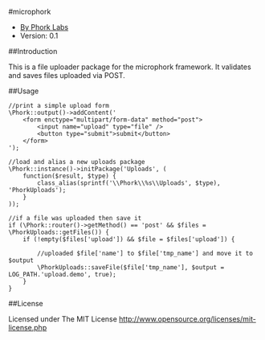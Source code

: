 #microphork

* [By Phork Labs](http://phorklabs.com/)
* Version: 0.1


##Introduction

This is a file uploader package for the microphork framework. It validates and saves files uploaded via POST.


##Usage

```
//print a simple upload form
\Phork::output()->addContent('
    <form enctype="multipart/form-data" method="post">
        <input name="upload" type="file" />
        <button type="submit">submit</button>
    </form>
');

//load and alias a new uploads package
\Phork::instance()->initPackage('Uploads', (
    function($result, $type) {
        class_alias(sprintf('\\Phork\\%s\\Uploads', $type), 'PhorkUploads');
    }
));

//if a file was uploaded then save it
if (\Phork::router()->getMethod() == 'post' && $files = \PhorkUploads::getFiles()) {
    if (!empty($files['upload']) && $file = $files['upload']) {
    
        //uploaded $file['name'] to $file['tmp_name'] and move it to $output
        \PhorkUploads::saveFile($file['tmp_name'], $output = LOG_PATH.'upload.demo', true);
    }
}
```


##License

Licensed under The MIT License
<http://www.opensource.org/licenses/mit-license.php>